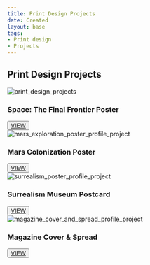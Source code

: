 ```yaml
---
title: Print Design Projects
date: Created
layout: base
tags:
- Print design
- Projects
---
```


<h2 class="section-head">Print Design Projects</h2>
<section class="grid">

  <article class="card">
    <div class="card__img"><img src="/images/print_design_projects.png" alt="print_design_projects"></div>
    <div class="card__content">
      <h1 class="card__header">Space: The Final Frontier Poster</h1>
      <button class="card__btn"><a href="/space_the_final_frontier_poster">VIEW</a></button>
    </div>
  </article>

  <article class="card">
    <div class="card__img"><img src="/images/mars_exploration_poster_profile_project.png"
        alt="mars_exploration_poster_profile_project"></div>
    <div class="card__content">
      <h1 class="card__header">Mars Colonization Poster</h1>
      <button class="card__btn"><a href="/mars_colonization_poster">VIEW</a></button>
    </div>
  </article>

  <article class="card">
    <div class="card__img"><img src="/images/surrealism_poster_profile_project.png"
        alt="surrealism_poster_profile_project"></div>
    <div class="card__content">
      <h1 class="card__header">Surrealism Museum Postcard</h1>
      <button class="card__btn"><a href="/surrealism_museum_postcard">VIEW</a></button>
    </div>
  </article>

  <article class="card">
    <div class="card__img"><img src="/images/magazine_cover_and_spread_profile_project.png"
        alt="magazine_cover_and_spread_profile_project"></div>
    <div class="card__content">
      <h1 class="card__header">Magazine Cover & Spread</h1>
      <button class="card__btn"><a href="/magazine_cover_and_spread">VIEW</a></button>
    </div>
  </article>

</section>